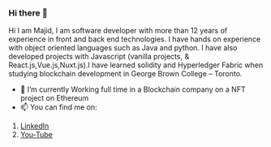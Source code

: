 ### Hi there 👋

Hi I am Majid, I am software developer with more than 12 years of experience in front and back end technologies. I have hands on experience with object oriented languages such as Java and python. I have also developed projects with Javascript (vanilla projects, & React.js,Vue.js,Nuxt.js).I have learned solidity and Hyperledger Fabric when studying blockchain development in George Brown College – Toronto.

- 🔭 I’m currently Working full time in a Blockchain company on a NFT project on Ethereum
- 📫 You can find me on:

1. [LinkedIn](https://www.linkedin.com/in/majid-shockoohi)
1. [You-Tube](https://www.youtube.com/channel/UCQy2edMUEslwIY-snGM0kQg)

<!--
**majid-T/majid-T** is a ✨ _special_ ✨ repository because its `README.md` (this file) appears on your GitHub profile.

Here are some ideas to get you started:

- 🔭 I’m currently working on ...
- 🌱 I’m currently learning ...
- 👯 I’m looking to collaborate on ...
- 🤔 I’m looking for help with ...
- 💬 Ask me about ...
- 📫 How to reach me: ...
- 😄 Pronouns: ...
- ⚡ Fun fact: ...
-->
